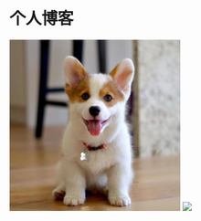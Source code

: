 # 个人博客
<img src="./src/main/webapp/img/doge.jpg">
<img src="https://ss0.bdstatic.com/70cFuHSh_Q1YnxGkpoWK1HF6hhy/it/u=4073939625,2160614177&fm=26&gp=0.jpg">
